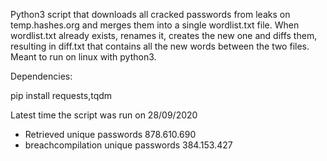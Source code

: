 Python3 script that downloads all cracked passwords from leaks on temp.hashes.org and merges them into a single wordlist.txt file.
When wordlist.txt already exists, renames it, creates the new one and diffs them, resulting in diff.txt that contains all the new words between the two files.
Meant to run on linux with python3.

Dependencies:

pip install requests,tqdm

Latest time the script was run on 28/09/2020 
* Retrieved unique passwords 878.610.690 
* breachcompilation unique passwords 384.153.427 
